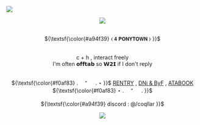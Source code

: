 ![](https://komarev.com/ghpvc/?username=coqllar&abbreviated=true&label=STARS&color=f0af83)

<p align="center">
<img src="https://i.postimg.cc/T3sNMFpN/image-2024-05-23-222923658.png">


<p align="center">
   <br> ${\textsf{\color{#a94f39} ⧼    𝟰 𝗣𝗢𝗡𝗬𝗧𝗢𝗪𝗡    ⧽ }}$   
<p align="center">
   <br>  c + h , interact freely  
   <br>  I'm often 𝗼𝗳𝗳𝘁𝗮𝗯 so 𝗪𝟮𝗜 if I don't reply

 <p align="center"

   <br>  ${\textsf{\color{#f0af83} . 　⁺ 　 .   ⋆ }}$  [RENTRY](https://rentry.co/coqllar) , [DNi & ByF](https://rentry.co/coqllardnibyf) , [ATABOOK](https://coqllar.atabook.org)  ${\textsf{\color{#f0af83} ⋆   . 　⁺ 　 . }}$ 
   <br> <br> ${\textsf{\color{#a94f39} discord : @/coqllar }}$  

<p align="center">
</p>



<p align="center">
<img src="https://i.postimg.cc/T3sNMFpN/image-2024-05-23-222923658.png">

